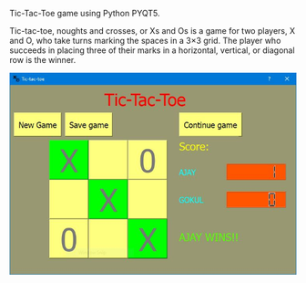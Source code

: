 Tic-Tac-Toe game using Python PYQT5.

Tic-tac-toe, noughts and crosses, or Xs and Os is a game for two players, X and O, who take turns marking the spaces in a 3×3 grid. The player who succeeds in placing three of their marks in a horizontal, vertical, or diagonal row is the winner.

![alt text](/Capture.JPG)


